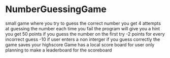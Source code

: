 # NumberGuessingGame
small game where you try to guess the correct number
you get 4 attempts at guessing the number
each time you fail the program will give you a hint 
you get 50 points if you guess the number on the first try 
-2 points for every incorrect guess 
-10 if user enters a non interger 
if you guess correctly the game saves your highscore 
Game has a local score board for user only
planning to make a leaderboard for the scoreboard
